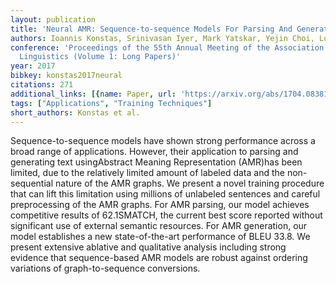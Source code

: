 ```yaml
---
layout: publication
title: 'Neural AMR: Sequence-to-sequence Models For Parsing And Generation'
authors: Ioannis Konstas, Srinivasan Iyer, Mark Yatskar, Yejin Choi, Luke Zettlemoyer
conference: 'Proceedings of the 55th Annual Meeting of the Association for Computational
  Linguistics (Volume 1: Long Papers)'
year: 2017
bibkey: konstas2017neural
citations: 271
additional_links: [{name: Paper, url: 'https://arxiv.org/abs/1704.08381'}]
tags: ["Applications", "Training Techniques"]
short_authors: Konstas et al.
---
```

Sequence-to-sequence models have shown strong performance across a broad
range of applications. However, their application to parsing and generating
text usingAbstract Meaning Representation (AMR)has been limited, due to the
relatively limited amount of labeled data and the non-sequential nature of the
AMR graphs. We present a novel training procedure that can lift this limitation
using millions of unlabeled sentences and careful preprocessing of the AMR
graphs. For AMR parsing, our model achieves competitive results of 62.1SMATCH,
the current best score reported without significant use of external semantic
resources. For AMR generation, our model establishes a new state-of-the-art
performance of BLEU 33.8. We present extensive ablative and qualitative
analysis including strong evidence that sequence-based AMR models are robust
against ordering variations of graph-to-sequence conversions.
